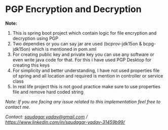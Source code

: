 # PGP Encryption and Decryption

**Note:**
1. This is spring boot project which contain logic for file encryption and decryption using PGP 
2. Two dependies or you can say jar are used (bcprov-jdk15on & bcpg-jdk15on) which is mentioned in pom.xml
3. For creating public key and private key you can use any software or even write java code for that. For this i have used PGP Desktop for creating this keys
4. For simplicity and better understanding, I have not used properties file of spring and all location and required is mention in controller or service class
5. In real life project this is not good practice make sure to use properties file and remove hard coded string


_Note: If you are facing any issue related to this implementation feel free to contact me._

_Contact: saudagar.yadav@gmail.com / https://www.linkedin.com/in/saudagar-yadav-31459b99/_


